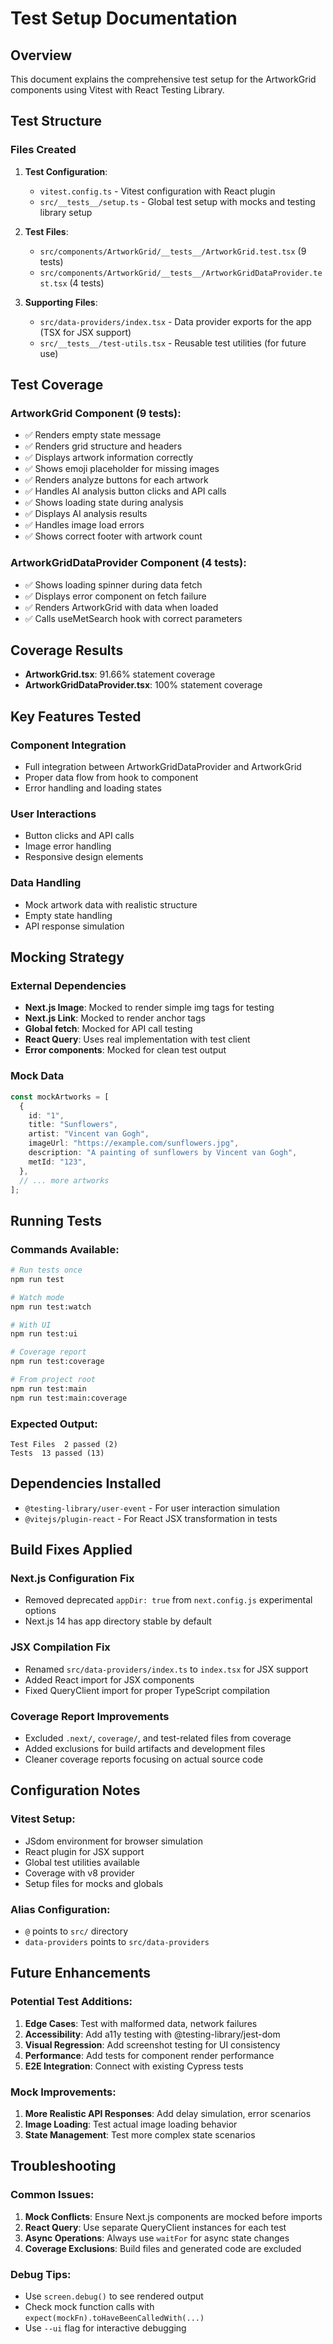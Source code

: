 # Test Setup Documentation

## Overview

This document explains the comprehensive test setup for the ArtworkGrid components using Vitest with React Testing Library.

## Test Structure

### Files Created

1. **Test Configuration**:
   - `vitest.config.ts` - Vitest configuration with React plugin
   - `src/__tests__/setup.ts` - Global test setup with mocks and testing library setup

2. **Test Files**:
   - `src/components/ArtworkGrid/__tests__/ArtworkGrid.test.tsx` (9 tests)
   - `src/components/ArtworkGrid/__tests__/ArtworkGridDataProvider.test.tsx` (4 tests)

3. **Supporting Files**:
   - `src/data-providers/index.tsx` - Data provider exports for the app (TSX for JSX support)
   - `src/__tests__/test-utils.tsx` - Reusable test utilities (for future use)

## Test Coverage

### ArtworkGrid Component (9 tests):
- ✅ Renders empty state message 
- ✅ Renders grid structure and headers
- ✅ Displays artwork information correctly
- ✅ Shows emoji placeholder for missing images
- ✅ Renders analyze buttons for each artwork
- ✅ Handles AI analysis button clicks and API calls
- ✅ Shows loading state during analysis
- ✅ Displays AI analysis results
- ✅ Handles image load errors
- ✅ Shows correct footer with artwork count

### ArtworkGridDataProvider Component (4 tests):
- ✅ Shows loading spinner during data fetch
- ✅ Displays error component on fetch failure
- ✅ Renders ArtworkGrid with data when loaded
- ✅ Calls useMetSearch hook with correct parameters

## Coverage Results
- **ArtworkGrid.tsx**: 91.66% statement coverage
- **ArtworkGridDataProvider.tsx**: 100% statement coverage

## Key Features Tested

### Component Integration
- Full integration between ArtworkGridDataProvider and ArtworkGrid
- Proper data flow from hook to component
- Error handling and loading states

### User Interactions
- Button clicks and API calls
- Image error handling
- Responsive design elements

### Data Handling
- Mock artwork data with realistic structure
- Empty state handling
- API response simulation

## Mocking Strategy

### External Dependencies
- **Next.js Image**: Mocked to render simple img tags for testing
- **Next.js Link**: Mocked to render anchor tags
- **Global fetch**: Mocked for API call testing
- **React Query**: Uses real implementation with test client
- **Error components**: Mocked for clean test output

### Mock Data
```typescript
const mockArtworks = [
  {
    id: "1",
    title: "Sunflowers",
    artist: "Vincent van Gogh",
    imageUrl: "https://example.com/sunflowers.jpg",
    description: "A painting of sunflowers by Vincent van Gogh",
    metId: "123",
  },
  // ... more artworks
];
```

## Running Tests

### Commands Available:
```bash
# Run tests once
npm run test

# Watch mode
npm run test:watch

# With UI
npm run test:ui

# Coverage report
npm run test:coverage

# From project root
npm run test:main
npm run test:main:coverage
```

### Expected Output:
```
Test Files  2 passed (2)
Tests  13 passed (13)
```

## Dependencies Installed

- `@testing-library/user-event` - For user interaction simulation
- `@vitejs/plugin-react` - For React JSX transformation in tests

## Build Fixes Applied

### Next.js Configuration Fix
- Removed deprecated `appDir: true` from `next.config.js` experimental options
- Next.js 14 has app directory stable by default

### JSX Compilation Fix
- Renamed `src/data-providers/index.ts` to `index.tsx` for JSX support
- Added React import for JSX components
- Fixed QueryClient import for proper TypeScript compilation

### Coverage Report Improvements
- Excluded `.next/`, `coverage/`, and test-related files from coverage
- Added exclusions for build artifacts and development files
- Cleaner coverage reports focusing on actual source code

## Configuration Notes

### Vitest Setup:
- JSdom environment for browser simulation
- React plugin for JSX support
- Global test utilities available
- Coverage with v8 provider
- Setup files for mocks and globals

### Alias Configuration:
- `@` points to `src/` directory
- `data-providers` points to `src/data-providers`

## Future Enhancements

### Potential Test Additions:
1. **Edge Cases**: Test with malformed data, network failures
2. **Accessibility**: Add a11y testing with @testing-library/jest-dom
3. **Visual Regression**: Add screenshot testing for UI consistency
4. **Performance**: Add tests for component render performance
5. **E2E Integration**: Connect with existing Cypress tests

### Mock Improvements:
1. **More Realistic API Responses**: Add delay simulation, error scenarios
2. **Image Loading**: Test actual image loading behavior
3. **State Management**: Test more complex state scenarios

## Troubleshooting

### Common Issues:
1. **Mock Conflicts**: Ensure Next.js components are mocked before imports
2. **React Query**: Use separate QueryClient instances for each test
3. **Async Operations**: Always use `waitFor` for async state changes
4. **Coverage Exclusions**: Build files and generated code are excluded

### Debug Tips:
- Use `screen.debug()` to see rendered output
- Check mock function calls with `expect(mockFn).toHaveBeenCalledWith(...)`
- Use `--ui` flag for interactive debugging
